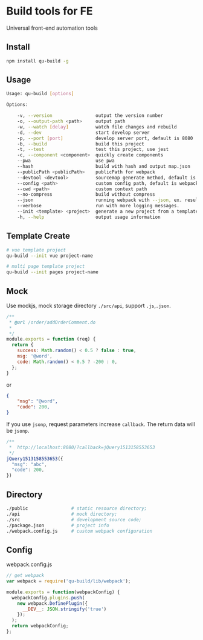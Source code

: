 # Build tools for FE

Universal front-end automation tools

## Install

```bash
npm install qu-build -g
```

## Usage

```bash
Usage: qu-build [options]

Options:

    -v, --version                output the version number
    -o, --output-path <path>     output path
    -w, --watch [delay]          watch file changes and rebuild
    -d, --dev                    start develop server
    -p, --port [port]            develop server port, default is 8080
    -b, --build                  build this project
    -t, --test                   test this project, use jest
    -c, --component <component>  quickly create components
    --pwa                        use pwa
    --hash                       build with hash and output map.json
    --publicPath <publicPath>    publicPath for webpack
    --devtool <devtool>          sourcemap generate method, default is null
    --config <path>              custom config path, default is webpack.config.js
    --cwd <path>                 custom context path
    --no-compress                build without compress
    --json                       running webpack with --json, ex. result.json
    --verbose                    run with more logging messages.
    --init <template> <project>  generate a new project from a template. template: [vue, pages]
    -h, --help                   output usage information

```

## Template Create

```bash
# vue template project
qu-build --init vue project-name

# multi page template project
qu-build --init pages project-name
```

## Mock

Use mockjs, mock storage directory `./src/api`, support `.js`,`.json`.

```javascript
/**
 * @url /order/addOrderComment.do
 *
 */
module.exports = function (req) {
  return {
    success: Math.random() < 0.5 ? false : true,
    msg: '@word',
    code: Math.random() < 0.5 ? -200 : 0,
  };
}
```
or
```json
{
    "msg": "@word",
    "code": 200,
}
```

If you use `jsonp`, request parameters increase `callback`. The return data will be `jsonp`.

```javascript
/**
 *  http://localhost:8080/?callback=jQuery1513158553653
 */
jQuery1513158553653({
  "msg": "abc",
  "code": 200,
})
```

## Directory

```bash
./public                # static resource directory;
./api                   # mock directory;
./src                   # development source code;
./package.json          # project info
./webpack.config.js     # custom webpack configuration
```

## Config

webpack.config.js

```javascript
// get webpack
var webpack = require('qu-build/lib/webpack');

module.exports = function(webpackConfig) {
  webpackConfig.plugins.push(
    new webpack.DefinePlugin({
      __DEV__: JSON.stringify('true')
    });
  );
  return webpackConfig;
};
```
